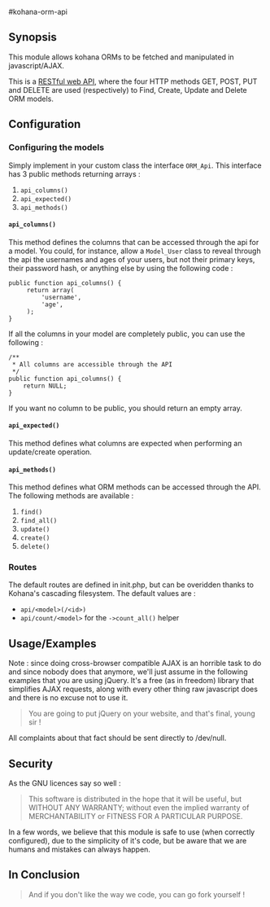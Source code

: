 #kohana-orm-api

## Synopsis

This module allows kohana ORMs to be fetched and manipulated in javascript/AJAX.

This is a [RESTful web API](https://en.wikipedia.org/wiki/REST#RESTful_web_APIs), where the four HTTP methods GET, POST, PUT and DELETE are used (respectively) to Find, Create, Update and Delete ORM models.

## Configuration

### Configuring the models

Simply implement in your custom class the interface `ORM_Api`. This interface has 3 public methods returning arrays : 

1.  `api_columns()`
2.  `api_expected()`
3.  `api_methods()`

#### `api_columns()`

This method defines the columns that can be accessed through the api for a model. You could, for instance, allow a `Model_User` class to reveal through the api the usernames and ages of your users, but not their primary keys, their password hash, or anything else by using the following code :

    public function api_columns() {
         return array(
             'username',
             'age',
         );
    }

If all the columns in your model are completely public, you can use the following :

    /**
     * All columns are accessible through the API
     */
    public function api_columns() {
        return NULL;
    }

If you want no column to be public, you should return an empty array.

#### `api_expected()`

This method defines what columns are expected when performing an update/create operation.

#### `api_methods()`

This method defines what ORM methods can be accessed through the API. The following methods are available :

1.  `find()`
2.  `find_all()`
3.  `update()`
4.  `create()`
5.  `delete()`

### Routes

The default routes are defined in init.php, but can be overidden thanks to Kohana's cascading filesystem. The default values are :

*   `api/<model>(/<id>)`
*   `api/count/<model>` for the `->count_all()` helper

## Usage/Examples

Note : since doing cross-browser compatible AJAX is an horrible task to do and since nobody does that anymore, we'll just assume in the following examples that you are using jQuery. It's a free (as in freedom) library that simplifies AJAX requests, along with every other thing raw javascript does and there is no excuse not to use it.

> You are going to put jQuery on your website, and that's final, young sir !

All complaints about that fact should be sent directly to /dev/null.



## Security

As the GNU licences say so well :

> This software is distributed in the hope that it will be useful,
> but WITHOUT ANY WARRANTY; without even the implied warranty of
> MERCHANTABILITY or FITNESS FOR A PARTICULAR PURPOSE.

In a few words, we believe that this module is safe to use (when correctly configured), due to the simplicity of it's code, but be aware that we are humans and mistakes can always happen.

## In Conclusion

> And if you don't like the way we code, you can go fork yourself !
